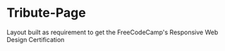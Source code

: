 # Tribute-Page
Layout built as requirement to get the FreeCodeCamp's Responsive Web Design Certification
